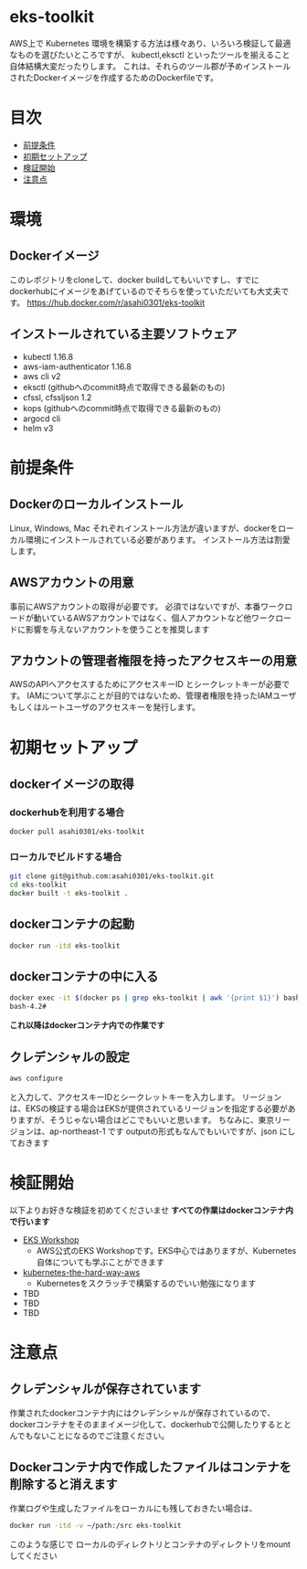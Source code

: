 # eks-toolkit
AWS上で Kubernetes 環境を構築する方法は様々あり、いろいろ検証して最適なものを選びたいところですが、
kubectl,eksctl といったツールを揃えること自体結構大変だったりします。
これは、それらのツール郡が予めインストールされたDockerイメージを作成するためのDockerfileです。

# 目次
* [前提条件](#前提条件)
* [初期セットアップ](#初期セットアップ)
* [検証開始](#検証開始)
* [注意点](#注意点)

# 環境
## Dockerイメージ
このレポジトリをcloneして、docker buildしてもいいですし、すでにdockerhubにイメージをあげているのでそちらを使っていただいても大丈夫です。
https://hub.docker.com/r/asahi0301/eks-toolkit

## インストールされている主要ソフトウェア
- kubectl 1.16.8
- aws-iam-authenticator 1.16.8
- aws cli v2
- eksctl (githubへのcommit時点で取得できる最新のもの)
- cfssl, cfssljson 1.2
- kops (githubへのcommit時点で取得できる最新のもの)
- argocd cli
- helm v3

# 前提条件
## Dockerのローカルインストール
Linux, Windows, Mac それぞれインストール方法が違いますが、dockerをローカル環境にインストールされている必要があります。
インストール方法は割愛します。

## AWSアカウントの用意
事前にAWSアカウントの取得が必要です。
必須ではないですが、本番ワークロードが動いているAWSアカウントではなく、個人アカウントなど他ワークロードに影響を与えないアカウントを使うことを推奨します

## アカウントの管理者権限を持ったアクセスキーの用意
AWSのAPIへアクセスするためにアクセスキーID とシークレットキーが必要です。
IAMについて学ぶことが目的ではないため、管理者権限を持ったIAMユーザもしくはルートユーザのアクセスキーを発行します。

# 初期セットアップ
## dockerイメージの取得
### dockerhubを利用する場合
```sh
docker pull asahi0301/eks-toolkit
```
### ローカルでビルドする場合
```sh
git clone git@github.com:asahi0301/eks-toolkit.git
cd eks-toolkit
docker built -t eks-toolkit .
```
## dockerコンテナの起動
```sh
docker run -itd eks-toolkit
```

## dockerコンテナの中に入る
```sh
docker exec -it $(docker ps | grep eks-toolkit | awk '{print $1}') bash
bash-4.2#
```
**これ以降はdockerコンテナ内での作業です**
## クレデンシャルの設定
```sh
aws configure
```
と入力して、アクセスキーIDとシークレットキーを入力します。
リージョンは、EKSの検証する場合はEKSが提供されているリージョンを指定する必要がありますが、そうじゃない場合はどこでもいいと思います。
ちなみに、東京リージョンは、ap-northeast-1 です
outputの形式もなんでもいいですが、json にしておきます

# 検証開始
以下よりお好きな検証を初めてくださいませ
**すべての作業はdockerコンテナ内で行います**
- [EKS Workshop](https://eksworkshop.com/)
    - AWS公式のEKS Workshopです。EKS中心ではありますが、Kubernetes自体についても学ぶことができます
- [kubernetes-the-hard-way-aws](https://github.com/danonb10/kubernetes-the-hard-way-aws)
    - Kubernetesをスクラッチで構築するのでいい勉強になります
- TBD
- TBD
- TBD


# 注意点
## クレデンシャルが保存されています
作業されたdockerコンテナ内にはクレデンシャルが保存されているので、dockerコンテナをそのままイメージ化して、dockerhubで公開したりするととんでもないことになるのでご注意ください。

## Dockerコンテナ内で作成したファイルはコンテナを削除すると消えます
作業ログや生成したファイルをローカルにも残しておきたい場合は、
```sh
docker run -itd -v ~/path:/src eks-toolkit
```
このような感じで ローカルのディレクトリとコンテナのディレクトリをmountしてください